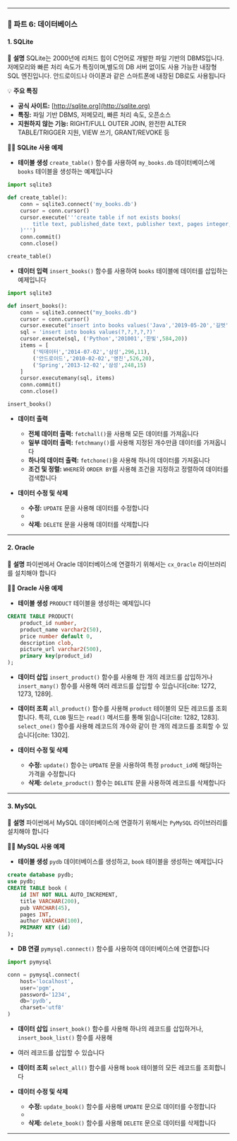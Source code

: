 
-----

### 🐍 파트 6: 데이터베이스

#### **1. SQLite**

📌 **설명**
SQLite는 2000년에 리처드 힙이 C언어로 개발한 파일 기반의 DBMS입니다.   
저메모리와 빠른 처리 속도가 특징이며,별도의 DB 서버 없이도 사용 가능한 내장형 SQL 엔진입니다. 
안드로이드나 아이폰과 같은 스마트폰에 내장된 DB로도 사용됩니다

💡 **주요 특징**

  *   **공식 사이트:** [http://sqlite.org](http://sqlite.org) 
  *   **특징:** 파일 기반 DBMS, 저메모리, 빠른 처리 속도, 오픈소스
  *   **지원하지 않는 기능:** RIGHT/FULL OUTER JOIN, 완전한 ALTER TABLE/TRIGGER 지원, VIEW 쓰기, GRANT/REVOKE 등

🧑‍💻 **SQLite 사용 예제**

  * **테이블 생성**
      `create_table()` 함수를 사용하여 `my_books.db` 데이터베이스에 `books` 테이블을 생성하는 예제입니다

<!-- end list -->

```python
import sqlite3

def create_table():
    conn = sqlite3.connect('my_books.db')
    cursor = conn.cursor()
    cursor.execute('''create table if not exists books(
        title text, published_date text, publisher text, pages integer, recommend integer
    )''')
    conn.commit()
    conn.close()

create_table()
```

  * **데이터 입력**
      `insert_books()` 함수를 사용하여 `books` 테이블에 데이터를 삽입하는 예제입니다

<!-- end list -->

```python
import sqlite3

def insert_books():
    conn = sqlite3.connect("my_books.db")
    cursor = conn.cursor()
    cursor.execute("insert into books values('Java','2019-05-20','길벗',500,10)")
    sql = 'insert into books values(?,?,?,?,?)'
    cursor.execute(sql, ('Python','201001','한빛',584,20))
    items = [
        ('빅데이터','2014-07-02','삼성',296,11),
        ('안드로이드','2010-02-02','영진',526,20),
        ('Spring','2013-12-02','삼성',248,15)
    ]
    cursor.executemany(sql, items)
    conn.commit()
    conn.close()

insert_books()
```

  * **데이터 출력**

      *   **전체 데이터 출력:** `fetchall()`을 사용해 모든 데이터를 가져옵니다
      *   **일부 데이터 출력:** `fetchmany()`를 사용해 지정된 개수만큼 데이터를 가져옵니다
      *   **하나의 데이터 출력:** `fetchone()`을 사용해 하나의 데이터를 가져옵니다
      *   **조건 및 정렬:** `WHERE`와 `ORDER BY`를 사용해 조건을 지정하고 정렬하여 데이터를 검색합니다

  * **데이터 수정 및 삭제**

      *   **수정:** `UPDATE` 문을 사용해 데이터를 수정합니다
      * 
      *   **삭제:** `DELETE` 문을 사용해 데이터를 삭제합니다

-----

#### **2. Oracle**

📌 **설명**
  파이썬에서 Oracle 데이터베이스에 연결하기 위해서는 `cx_Oracle` 라이브러리를 설치해야 합니다

🧑‍💻 **Oracle 사용 예제**

  * **테이블 생성**
      `PRODUCT` 테이블을 생성하는 예제입니다

<!-- end list -->

```sql
CREATE TABLE PRODUCT(
    product_id number,
    product_name varchar2(50),
    price number default 0,
    description clob,
    picture_url varchar2(500),
    primary key(product_id)
);
```

  * **데이터 삽입**
      `insert_product()` 함수를 사용해 한 개의 레코드를 삽입하거나 `insert_many()` 함수를 사용해 여러 레코드를 삽입할 수 있습니다[cite: 1272, 1273, 1289].

  * **데이터 조회**
    `all_product()` 함수를 사용해 `product` 테이블의 모든 레코드를 조회합니다.   특히, `CLOB` 필드는 `read()` 메서드를 통해 읽습니다[cite: 1282, 1283].   `select_one()` 함수를 사용해 레코드의 개수와 같이 한 개의 레코드를 조회할 수 있습니다[cite: 1302].

  * **데이터 수정 및 삭제**

      *   **수정:** `update()` 함수는 `UPDATE` 문을 사용하여 특정 `product_id`에 해당하는 가격을 수정합니다
      *   **삭제:** `delete_product()` 함수는 `DELETE` 문을 사용하여 레코드를 삭제합니다

-----

#### **3. MySQL**

📌 **설명**
  파이썬에서 MySQL 데이터베이스에 연결하기 위해서는 `PyMySQL` 라이브러리를 설치해야 합니다

🧑‍💻 **MySQL 사용 예제**

  * **테이블 생성**
      `pydb` 데이터베이스를 생성하고, `book` 테이블을 생성하는 예제입니다

<!-- end list -->

```sql
create database pydb;
use pydb;
CREATE TABLE book (
    id INT NOT NULL AUTO_INCREMENT,
    title VARCHAR(200),
    pub VARCHAR(45),
    pages INT,
    author VARCHAR(100),
    PRIMARY KEY (id)
);
```

  * **DB 연결**
      `pymysql.connect()` 함수를 사용하여 데이터베이스에 연결합니다

<!-- end list -->

```python
import pymysql

conn = pymysql.connect(
    host='localhost',
    user='pgm',
    password='1234',
    db='pydb',
    charset='utf8'
)
```

  * **데이터 삽입**
      `insert_book()` 함수를 사용해 하나의 레코드를 삽입하거나, `insert_book_list()` 함수를 사용해
  * 여러 레코드를 삽입할 수 있습니다

  * **데이터 조회**
      `select_all()` 함수를 사용해 `book` 테이블의 모든 레코드를 조회합니다

  * **데이터 수정 및 삭제**

      *   **수정:** `update_book()` 함수를 사용해 `UPDATE` 문으로 데이터를 수정합니다
      * 
      *   **삭제:** `delete_book()` 함수를 사용해 `DELETE` 문으로 데이터를 삭제합니다

-----